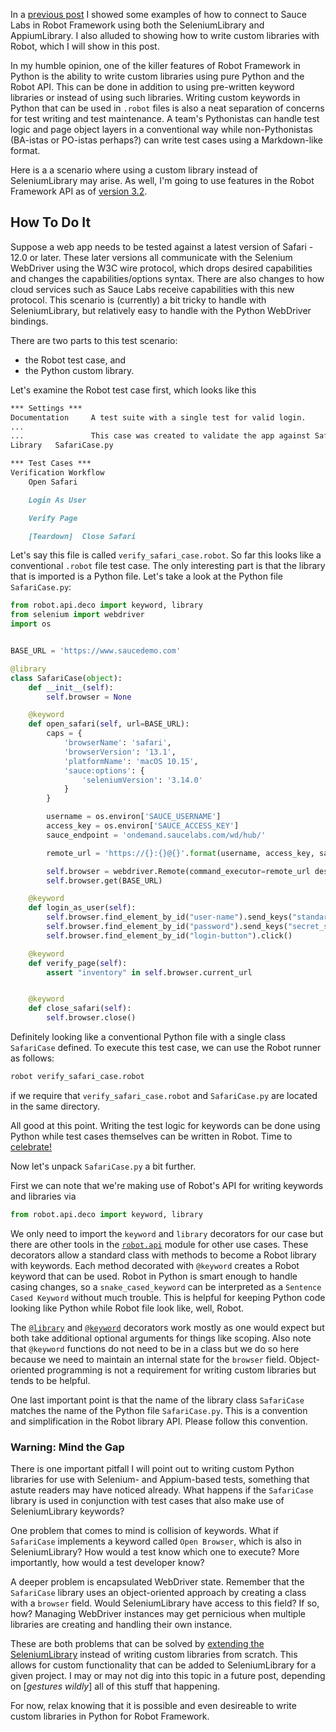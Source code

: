 In a [previous post](https://simplythetest.tumblr.com/post/623812587615813633/using-robot-framework-with-sauce-labs-a-primer) I showed some examples of how to connect to Sauce Labs in Robot Framework using both the SeleniumLibrary and AppiumLibrary. I also alluded to showing how to write custom libraries with Robot, which I will show in this post. 

In my humble opinion, one of the killer features of Robot Framework in Python is the ability to write custom libraries using pure Python and the Robot API. This can be done in addition to using pre-written keyword libraries or instead of using such libraries. Writing custom keywords in Python that can be used in `.robot` files is also a neat separation of concerns for test writing and test maintenance. A team's Pythonistas can handle test logic and page object layers in a conventional way while non-Pythonistas (BA-istas or PO-istas perhaps?) can write test cases using a Markdown-like format.

Here is a a scenario where using a custom library instead of SeleniumLibrary may arise. As well, I'm going to use features in the Robot Framework API as of [version 3.2](https://github.com/robotframework/robotframework/releases/tag/v3.2).

## How To Do It

Suppose a web app needs to be tested against a latest version of Safari - 12.0 or later. These later versions all communicate with the Selenium WebDriver using the W3C wire protocol, which drops desired capabilities and changes the capabilities/options syntax. There are also changes to how cloud services such as Sauce Labs receive capabilities with this new protocol. This scenario is (currently) a bit tricky to handle with SeleniumLibrary, but relatively easy to handle with the Python WebDriver bindings. 

There are two parts to this test scenario:

- the Robot test case, and
- the Python custom library. 

Let's examine the Robot test case first, which looks like this

```markdown
*** Settings ***
Documentation     A test suite with a single test for valid login.
...
...               This case was created to validate the app against Safari.
Library   SafariCase.py

*** Test Cases ***
Verification Workflow
	Open Safari

	Login As User

	Verify Page

	[Teardown]  Close Safari

```

Let's say this file is called `verify_safari_case.robot`. So far this looks like a conventional `.robot` file test case. The only interesting part is that the library that is imported is a Python file. Let's take a look at the Python file `SafariCase.py`:

```python
from robot.api.deco import keyword, library
from selenium import webdriver
import os


BASE_URL = 'https://www.saucedemo.com'

@library
class SafariCase(object):
    def __init__(self):
        self.browser = None

    @keyword
    def open_safari(self, url=BASE_URL):
        caps = {
            'browserName': 'safari',
            'browserVersion': '13.1',
            'platformName': 'macOS 10.15',
            'sauce:options': {
                'seleniumVersion': '3.14.0'
            }
        }

        username = os.environ['SAUCE_USERNAME']
        access_key = os.environ['SAUCE_ACCESS_KEY']
        sauce_endpoint = 'ondemand.saucelabs.com/wd/hub/'

        remote_url = 'https://{}:{}@{}'.format(username, access_key, sauce_endpoint)

        self.browser = webdriver.Remote(command_executor=remote_url desired_capabilities=caps)
        self.browser.get(BASE_URL)

    @keyword
    def login_as_user(self):
        self.browser.find_element_by_id("user-name").send_keys("standard_user")
        self.browser.find_element_by_id("password").send_keys("secret_sauce")
        self.browser.find_element_by_id("login-button").click()

    @keyword
    def verify_page(self):
        assert "inventory" in self.browser.current_url


    @keyword
    def close_safari(self):
        self.browser.close()
```

Definitely looking like a conventional Python file with a single class `SafariCase` defined. To execute this test case, we can use the Robot runner as follows:

```bash
robot verify_safari_case.robot
```

if we require that `verify_safari_case.robot` and `SafariCase.py` are located in the same directory.

All good at this point. Writing the test logic for keywords can be done using Python while test cases themselves can be written in Robot. Time to [celebrate!](https://www.youtube.com/watch?v=3GwjfUFyY6M)

Now let's unpack `SafariCase.py` a bit further. 

First we can note that we're making use of Robot's API for writing keywords and libraries via 

```python
from robot.api.deco import keyword, library
```

We only need to import the `keyword` and `library` decorators for our case but there are other tools in the [`robot.api`](https://robotframework.org/robotframework/latest/RobotFrameworkUserGuide.html#creating-test-libraries) module for other use cases. These decorators allow a standard class with methods to become a Robot library with keywords. Each method decorated with `@keyword` creates a Robot keyword that can be used. Robot in Python is smart enough to handle casing changes, so a `snake_cased_keyword` can be interpreted as a `Sentence Cased Keyword` without much trouble. This is helpful for keeping Python code looking like Python while Robot file look like, well, Robot. 

The [`@library`](https://robotframework.org/robotframework/latest/RobotFrameworkUserGuide.html#library-decorator) and [`@keyword`](https://robotframework.org/robotframework/latest/RobotFrameworkUserGuide.html#keyword-decorator) decorators work mostly as one would expect but both take additional optional arguments for things like scoping. Also note that `@keyword` functions do not need to be in a class but we do so here because we need to maintain an internal state for the `browser` field. Object-oriented programming is not a requirement for writing custom libraries but tends to be helpful.

One last important point is that the name of the library class `SafariCase` matches the name of the Python file `SafariCase.py`. This is a convention and simplification in the Robot library API. Please follow this convention. 

### Warning: Mind the Gap

There is one important pitfall I will point out to writing custom Python libraries for use with Selenium- and Appium-based tests, something that astute readers may have noticed already. What happens if the `SafariCase` library is used in conjunction with test cases that also make use of SeleniumLibrary keywords?

One problem that comes to mind is collision of keywords. What if `SafariCase` implements a keyword called `Open Browser`, which is also in SeleniumLibrary? How would a test know which one to execute? More importantly, how would a test developer know? 

A deeper problem is encapsulated WebDriver state. Remember that the `SafariCase` library uses an object-oriented approach by creating a class with a `browser` field. Would SeleniumLibrary have access to this field? If so, how? Managing WebDriver instances may get pernicious when multiple libraries are creating and handling their own instance.

These are both problems that can be solved by [extending the SeleniumLibrary](https://github.com/robotframework/SeleniumLibrary/blob/master/docs/extending/extending.rst#id3) instead of writing custom libraries from scratch. This allows for custom functionality that can be added to SeleniumLibrary for a given project. I may or may not dig into this topic in a future post, depending on [_gestures wildly_] all of this stuff that happening.

For now, relax knowing that it is possible and even desireable to write custom libraries in Python for Robot Framework.
